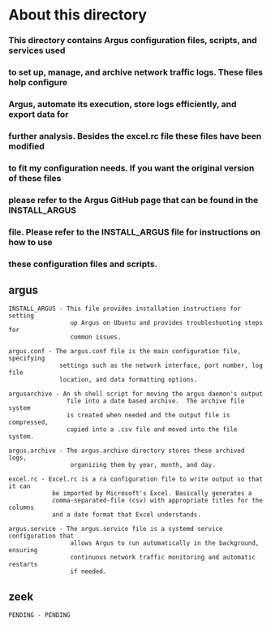 # About this directory
### This directory contains Argus configuration files, scripts, and services used 
### to set up, manage, and archive network traffic logs. These files help configure 
### Argus, automate its execution, store logs efficiently, and export data for 
### further analysis. Besides the excel.rc file these files have been modified
### to fit my configuration needs. If you want the original version of these files
### please refer to the Argus GitHub page that can be found in the INSTALL_ARGUS
### file. Please refer to the INSTALL_ARGUS file for instructions on how to use
### these configuration files and scripts. 

## argus
    INSTALL_ARGUS - This file provides installation instructions for setting 
                     up Argus on Ubuntu and provides troubleshooting steps for 
                     common issues.

    argus.conf - The argus.conf file is the main configuration file, specifying 
                  settings such as the network interface, port number, log file 
                  location, and data formatting options.

    argusarchive - An sh shell script for moving the argus daemon's output
                    file into a date based archive.  The archive file system 
                    is created when needed and the output file is compressed, 
                    copied into a .csv file and moved into the file system.

    argus.archive - The argus.archive directory stores these archived logs, 
                     organizing them by year, month, and day. 

    excel.rc - Excel.rc is a ra configuration file to write output so that it can 
                be imported by Microsoft's Excel. Basically generates a 
                comma-separated-file (csv) with appropriate titles for the columns 
                and a date format that Excel understands.

    argus.service - The argus.service file is a systemd service configuration that 
                     allows Argus to run automatically in the background, ensuring 
                     continuous network traffic monitoring and automatic restarts 
                     if needed.

## zeek
    PENDING - PENDING
